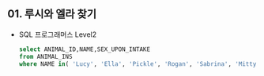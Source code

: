 ## 01. 루시와 엘라 찾기

- SQL 프로그래머스 Level2

  

  ```sql
  select ANIMAL_ID,NAME,SEX_UPON_INTAKE
  from ANIMAL_INS
  where NAME in( 'Lucy', 'Ella', 'Pickle', 'Rogan', 'Sabrina', 'Mitty')
  
  ```
  
  